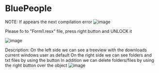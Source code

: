# BluePeople
NOTE:
 If appears the next compilation error
 ![image](https://user-images.githubusercontent.com/53542058/157174394-09de1a1b-7788-4bfb-bb33-beadc906f512.png)

Please fo to "Form1.resx" file, press right button and UNLOCK it

![image](https://user-images.githubusercontent.com/53542058/157174465-6c9f7437-9cd5-4d98-81bf-c0206e6ff78c.png)


Description:
On the left side we can see a treeview with the downloads current windows user as default
On the right side we can see folders and txt files by using the button
In addition we can delete folders/files by using the right button over the object
![image](https://user-images.githubusercontent.com/53542058/157171307-156bcf20-7a71-467d-9169-8e261225f8e6.png)
